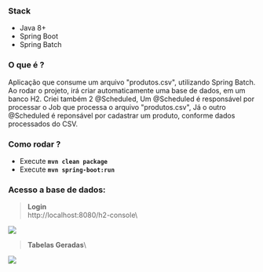 ### Stack
- Java 8+
- Spring Boot
- Spring Batch

### O que é ?
Aplicação que consume um arquivo "produtos.csv", utilizando Spring Batch.
Ao rodar o projeto, irá criar automaticamente uma base de dados, em um banco H2.
Criei também 2 @Scheduled, 
Um @Scheduled é responsável por processar o Job que processa o arquivo "produtos.csv", 
Já o outro @Scheduled é reponsável por cadastrar um produto, conforme dados processados do CSV. 

### Como rodar ?
- Execute **`mvn clean package`**
- Execute **`mvn spring-boot:run`**

### Acesso a base de dados:

> **Login**\
> http://localhost:8080/h2-console\

![](https://github.com/lucianoortizsilva/schedule-springbatch/blob/master/src/main/resources/static/github/h2-login.jpg)

> **Tabelas Geradas**\

![](https://github.com/lucianoortizsilva/schedule-springbatch/blob/master/src/main/resources/static/github/h2-tabelas_geradas.jpg)
